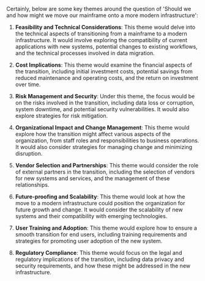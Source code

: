 Certainly, below are some key themes around the question of 'Should we and how might we move our mainframe onto a more modern infrastructure':

1. **Feasibility and Technical Considerations**: This theme would delve into the technical aspects of transitioning from a mainframe to a modern infrastructure. It would involve exploring the compatibility of current applications with new systems, potential changes to existing workflows, and the technical processes involved in data migration.

2. **Cost Implications**: This theme would examine the financial aspects of the transition, including initial investment costs, potential savings from reduced maintenance and operating costs, and the return on investment over time.

3. **Risk Management and Security**: Under this theme, the focus would be on the risks involved in the transition, including data loss or corruption, system downtime, and potential security vulnerabilities. It would also explore strategies for risk mitigation.

4. **Organizational Impact and Change Management**: This theme would explore how the transition might affect various aspects of the organization, from staff roles and responsibilities to business operations. It would also consider strategies for managing change and minimizing disruption.

5. **Vendor Selection and Partnerships**: This theme would consider the role of external partners in the transition, including the selection of vendors for new systems and services, and the management of these relationships.

6. **Future-proofing and Scalability**: This theme would look at how the move to a modern infrastructure could position the organization for future growth and change. It would consider the scalability of new systems and their compatibility with emerging technologies. 

7. **User Training and Adoption**: This theme would explore how to ensure a smooth transition for end users, including training requirements and strategies for promoting user adoption of the new system.

8. **Regulatory Compliance**: This theme would focus on the legal and regulatory implications of the transition, including data privacy and security requirements, and how these might be addressed in the new infrastructure.
